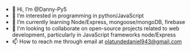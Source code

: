 - 👋 Hi, I’m @Danny-Py5
- 👀 I’m interested in programming in python/JavaScript
- 🌱 I’m currently learning Node/Express, mongoose/mongoDB, firebase
- 💞️ I'm looking to collaborate on open-source projects related to web development, particularly in JavaScript frameworks node/Express
- 📫 How to reach me through email at olatundedaniel943@gmail.com 

<!---
Danny-Py5/Danny-Py5 is a ✨ special ✨ repository because its `README.md` (this file) appears on your GitHub profile.
You can click the Preview link to take a look at your changes.
--->
